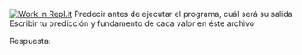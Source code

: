 [![Work in Repl.it](https://classroom.github.com/assets/work-in-replit-14baed9a392b3a25080506f3b7b6d57f295ec2978f6f33ec97e36a161684cbe9.svg)](https://classroom.github.com/online_ide?assignment_repo_id=6390467&assignment_repo_type=AssignmentRepo)
Predecir antes de ejecutar el programa, cuál será su salida
Escribir tu predicción y fundamento de cada valor en éste
archivo

Respuesta:

